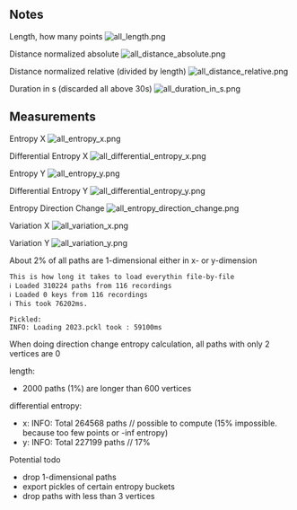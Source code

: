 Notes
-----

Length, how many points
![all_length.png](all_length.png)

Distance normalized absolute
![all_distance_absolute.png](all_distance_absolute.png)

Distance normalized relative (divided by length)
![all_distance_relative.png](all_distance_relative.png)

Duration in s (discarded all above 30s)
![all_duration_in_s.png](all_duration_in_s.png)

Measurements
------------

Entropy X
![all_entropy_x.png](all_entropy_x.png)

Differential Entropy X
![all_differential_entropy_x.png](all_differential_entropy_x.png)

Entropy Y
![all_entropy_y.png](all_entropy_y.png)

Differential Entropy Y
![all_differential_entropy_y.png](all_differential_entropy_y.png)

Entropy Direction Change
![all_entropy_direction_change.png](all_entropy_direction_change.png)

Variation X
![all_variation_x.png](all_variation_x.png)

Variation Y
![all_variation_y.png](all_variation_y.png)

About 2% of all paths are 1-dimensional either in x- or y-dimension

    This is how long it takes to load everythin file-by-file
    ℹ Loaded 310224 paths from 116 recordings
    ℹ Loaded 0 keys from 116 recordings
    ℹ This took 76202ms.

    Pickled:
    INFO: Loading 2023.pckl took : 59100ms

When doing direction change entropy calculation, all paths with only 2 vertices are 0

length:

- 2000 paths (1%) are longer than 600 vertices

differential entropy:

- x: INFO: Total 264568 paths // possible to compute (15% impossible. because too few points or -inf entropy)
- y: INFO: Total 227199 paths // 17%

Potential todo

- drop 1-dimensional paths
- export pickles of certain entropy buckets
- drop paths with less than 3 vertices